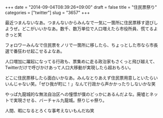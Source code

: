 +++
date = "2014-09-04T08:39:26+09:00"
draft = false
title = "住民票祭り"
categories = ["twitter"]
slug = "3657"
+++

最近つまんないなあ。つまんないからみんなで一気に一箇所に住民票移す遊びしようぜ。どこがいいかなあ。数千、数万単位で人口増えたら市役所員、慌てるよきっと笑

フォロワーみんなで住民票をノリで一箇所に移したら、ちょっとした市なら市長選で番狂わせ起こせるよなあ。

人口増加に躍起になってる行政も、票集めに走る政治家もさくっと飛び越えて、Twitterだけで呼びかけあって人口大移動が実現したら超おもろい。

どこに住民票移したら面白いかなあ。みんなとりあえず住民票用意しといたらいいんじゃない笑。「ぜひ我が町に！」なんて行政から声かかったりしないかな笑

やっぱ九龍城的な無法自治区への憧憬が僕のどっかにあるんだよな。廃墟とネットで実現させる、バーチャル九龍城。祭りじゃ祭り。

人間、暇になるとろくな事考えないもんだね笑
